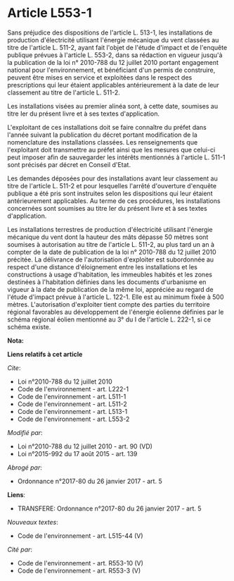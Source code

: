 # Article L553-1

Sans préjudice des dispositions de l'article L. 513-1, les installations de production d'électricité utilisant l'énergie
mécanique du vent classées au titre de l'article L. 511-2, ayant fait l'objet de l'étude d'impact et de l'enquête publique
prévues à l'article L. 553-2, dans sa rédaction en vigueur jusqu'à la publication de la loi n° 2010-788 du 12 juillet 2010
portant engagement national pour l'environnement, et bénéficiant d'un permis de construire, peuvent être mises en service et
exploitées dans le respect des prescriptions qui leur étaient applicables antérieurement à la date de leur classement au
titre de l'article L. 511-2. 

Les installations visées au premier alinéa sont, à cette date, soumises au titre Ier du présent livre et à ses textes
d'application. 

L'exploitant de ces installations doit se faire connaître du préfet dans l'année suivant la publication du décret portant
modification de la nomenclature des installations classées. Les renseignements que l'exploitant doit transmettre au préfet
ainsi que les mesures que celui-ci peut imposer afin de sauvegarder les intérêts mentionnés à l'article L. 511-1 sont
précisés par décret en Conseil d'Etat. 

Les demandes déposées pour des installations avant leur classement au titre de l'article L. 511-2 et pour lesquelles l'arrêté
d'ouverture d'enquête publique a été pris sont instruites selon les dispositions qui leur étaient antérieurement applicables.
Au terme de ces procédures, les installations concernées sont soumises au titre Ier du présent livre et à ses textes
d'application. 

Les installations terrestres de production d'électricité utilisant l'énergie mécanique du vent dont la hauteur des mâts
dépasse 50 mètres sont soumises à autorisation au titre de l'article L. 511-2, au plus tard un an à compter de la date de
publication de la loi n° 2010-788 du 12 juillet 2010 précitée. La délivrance de l'autorisation d'exploiter est subordonnée au
respect d'une distance d'éloignement entre les installations et les constructions à usage d'habitation, les immeubles habités
et les zones destinées à l'habitation définies dans les documents d'urbanisme en vigueur à la date de publication de la même
loi, appréciée au regard de l'étude d'impact prévue à l'article L. 122-1. Elle est au minimum fixée à 500 mètres.
L'autorisation d'exploiter tient compte des parties du territoire régional favorables au développement de l'énergie éolienne
définies par le schéma régional éolien mentionné au 3° du I de l'article L. 222-1, si ce schéma existe.

**Nota:**



**Liens relatifs à cet article**

_Cite_:

  - Loi n°2010-788 du 12 juillet 2010
  - Code de l'environnement - art. L222-1
  - Code de l'environnement - art. L511-1
  - Code de l'environnement - art. L511-2
  - Code de l'environnement - art. L513-1
  - Code de l'environnement - art. L553-2

_Modifié par_:

  - Loi n°2010-788 du 12 juillet 2010 - art. 90 (VD)
  - Loi n°2015-992 du 17 août 2015 - art. 139

_Abrogé par_:

  - Ordonnance n°2017-80 du 26 janvier 2017 - art. 5

**Liens**:

  - TRANSFERE: Ordonnance n°2017-80 du 26 janvier 2017 - art. 5

_Nouveaux textes_:

  - Code de l'environnement - art. L515-44 (V)

_Cité par_:

  - Code de l'environnement - art. R553-10 (V)
  - Code de l'environnement - art. R553-3 (V)
